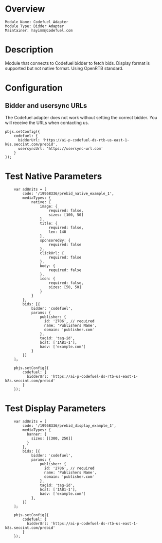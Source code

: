 # Overview

```
Module Name: Codefuel Adapter
Module Type: Bidder Adapter
Maintainer: hayimm@codefuel.com
```

# Description

Module that connects to Codefuel bidder to fetch bids.
Display format is supported but not native format. Using OpenRTB standard.

# Configuration

## Bidder and usersync URLs

The Codefuel adapter does not work without setting the correct bidder.
You will receive the URLs when contacting us.

```
pbjs.setConfig({
    codefuel: {
      bidderUrl: 'https://ai-p-codefuel-ds-rtb-us-east-1-k8s.seccint.com/prebid',
      usersyncUrl: 'https://usersync-url.com'
    }
});
```


# Test Native Parameters
```
    var adUnits = [
        code: '/19968336/prebid_native_example_1',
        mediaTypes: {
            native: {
                image: {
                    required: false,
                    sizes: [100, 50]
                },
                title: {
                    required: false,
                    len: 140
                },
                sponsoredBy: {
                    required: false
                },
                clickUrl: {
                    required: false
                },
                body: {
                    required: false
                },
                icon: {
                    required: false,
                    sizes: [50, 50]
                }
            }
        },
        bids: [{
            bidder: 'codefuel',
            params: {
                publisher: {
                  id: '2706', // required
                  name: 'Publishers Name',
                  domain: 'publisher.com'
                },
                tagid: 'tag-id',
                bcat: ['IAB1-1'],
                badv: ['example.com']
            }
        }]
    ];

    pbjs.setConfig({
        codefuel: {
          bidderUrl: 'https://ai-p-codefuel-ds-rtb-us-east-1-k8s.seccint.com/prebid'
        }
    });
```

# Test Display Parameters
```
    var adUnits = [
        code: '/19968336/prebid_display_example_1',
        mediaTypes: {
          banner: {
            sizes: [[300, 250]]
          }
        },
        bids: [{
            bidder: 'codefuel',
            params: {
                publisher: {
                  id: '2706', // required
                  name: 'Publishers Name',
                  domain: 'publisher.com'
                },
                tagid: 'tag-id',
                bcat: ['IAB1-1'],
                badv: ['example.com']
            },
        }]
    ];

    pbjs.setConfig({
        codefuel: {
          bidderUrl: 'https://ai-p-codefuel-ds-rtb-us-east-1-k8s.seccint.com/prebid'
        }
    });
```
